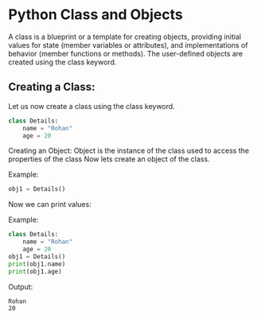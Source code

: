 # Python Class and Objects
A class is a blueprint or a template for creating objects, providing initial values for state (member variables or attributes), and implementations of behavior (member functions or methods). The user-defined objects are created using the class keyword.

## Creating a Class:
Let us now create a class using the class keyword.
```py
class Details:
    name = "Rohan"
    age = 20
```
Creating an Object:
Object is the instance of the class used to access the properties of the class Now lets create an object of the class.

Example:
```py
obj1 = Details()
```
Now we can print values:

Example:
```py
class Details:
    name = "Rohan"
    age = 20
obj1 = Details()
print(obj1.name)
print(obj1.age)
```
Output:
```
Rohan
20
```
